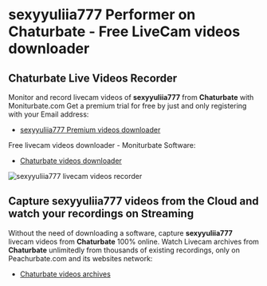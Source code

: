 # sexyyuliia777 Performer on Chaturbate - Free LiveCam videos downloader

## Chaturbate Live Videos Recorder

Monitor and record livecam videos of **sexyyuliia777** from **Chaturbate** with Moniturbate.com
Get a premium trial for free by just and only registering with your Email address:
* [sexyyuliia777 Premium videos downloader](https://moniturbate.com/request-demo-licence-key.html)

Free livecam videos downloader - Moniturbate Software:
* [Chaturbate videos downloader](https://moniturbate.com/moniturbate-download-software.html)

![sexyyuliia777 livecam videos recorder](https://peachurnet.com/templates/moniturbate-software.png)


## Capture sexyyuliia777 videos from the Cloud and watch your recordings on Streaming

Without the need of downloading a software, capture **sexyyuliia777** livecam videos from **Chaturbate** 100% online.
Watch Livecam archives from **Chaturbate** unlimitedly from thousands of existing recordings, only on Peachurbate.com and its websites network:
* [Chaturbate videos archives](https://peachurnet.com/)